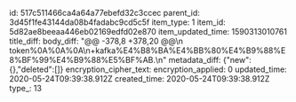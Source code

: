 id: 517c511466ca4a64a77ebefd32c3ccec
parent_id: 3d45f1fe43144da08b4fadabc9cd5c5f
item_type: 1
item_id: 5d82ae8beeaa446eb02169edfd02e870
item_updated_time: 1590313010761
title_diff: 
body_diff: "@@ -378,8 +378,20 @@\n token%0A%0A%0A\n+kafka%E4%B8%BA%E4%BB%80%E4%B9%88%E8%BF%99%E4%B9%88%E5%BF%AB.\n"
metadata_diff: {"new":{},"deleted":[]}
encryption_cipher_text: 
encryption_applied: 0
updated_time: 2020-05-24T09:39:38.912Z
created_time: 2020-05-24T09:39:38.912Z
type_: 13